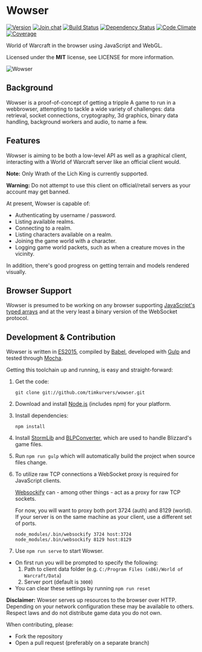 # Wowser

[![Version](https://img.shields.io/npm/v/wowser.svg?style=flat)](https://www.npmjs.org/package/wowser)
[![Join chat](https://img.shields.io/badge/gitter-join_chat-blue.svg?style=flat)](https://gitter.im/timkurvers/wowser)
[![Build Status](https://img.shields.io/travis/timkurvers/wowser.svg?style=flat)](https://travis-ci.org/timkurvers/wowser)
[![Dependency Status](https://img.shields.io/gemnasium/timkurvers/wowser.svg?style=flat)](https://gemnasium.com/timkurvers/wowser)
[![Code Climate](https://img.shields.io/codeclimate/github/timkurvers/wowser.svg?style=flat)](https://codeclimate.com/github/timkurvers/wowser)
[![Coverage](https://img.shields.io/codeclimate/coverage/github/timkurvers/wowser.svg?style=flat)](https://codeclimate.com/github/timkurvers/wowser)

World of Warcraft in the browser using JavaScript and WebGL.

Licensed under the **MIT** license, see LICENSE for more information.

![Wowser](http://office.moonsphere.net/wowser.png)

## Background

Wowser is a proof-of-concept of getting a tripple A game to run in a webbrowser, attempting to tackle a wide variety of challenges: data retrieval, socket connections, cryptography, 3d graphics, binary data handling, background workers and audio, to name a few.


## Features

Wowser is aiming to be both a low-level API as well as a graphical client, interacting with a World of Warcraft server like an official client would.

**Note:** Only Wrath of the Lich King is currently supported.

**Warning:** Do not attempt to use this client on official/retail servers as
your account may get banned.

At present, Wowser is capable of:

* Authenticating by username / password.
* Listing available realms.
* Connecting to a realm.
* Listing characters available on a realm.
* Joining the game world with a character.
* Logging game world packets, such as when a creature moves in the vicinity.

In addition, there's good progress on getting terrain and models rendered visually.


## Browser Support

Wowser is presumed to be working on any browser supporting [JavaScript's typed arrays](http://caniuse.com/#search=typed%20arrays) and at the very least a binary version of the WebSocket protocol.


## Development & Contribution

Wowser is written in [ES2015](https://babeljs.io/docs/learn-es2015/), compiled by [Babel](https://babeljs.io/), developed with [Gulp](http://gulpjs.com/) and tested through [Mocha](http://mochajs.org/).

Getting this toolchain up and running, is easy and straight-forward:

1. Get the code:

   ```shell
   git clone git://github.com/timkurvers/wowser.git
   ```

2. Download and install [Node.js](http://nodejs.org/#download) (includes npm) for your platform.

3. Install dependencies:

   ```shell
   npm install
   ```

4. Install [StormLib](https://github.com/timkurvers/blizzardry#mpq) and [BLPConverter](https://github.com/timkurvers/blizzardry#blp), which are used to handle Blizzard's game files.

5. Run `npm run gulp` which will automatically build the project when source files change.

6. To utilize raw TCP connections a WebSocket proxy is required for JavaScript clients.

   [Websockify](https://github.com/kanaka/websockify/) can - among other things - act
   as a proxy for raw TCP sockets.

   For now, you will want to proxy both port 3724 (auth) and 8129 (world). If your server is on the same machine as your client, use a different set of ports.

   ```shell
   node_modules/.bin/websockify 3724 host:3724
   node_modules/.bin/websockify 8129 host:8129
   ```

7. Use `npm run serve` to start Wowser.

  * On first run you will be prompted to specify the following:
    1. Path to client data folder (e.g. `C:/Program Files (x86)/World of Warcraft/Data`)
    2. Server port (default is `3000`)
  * You can clear these settings by running `npm run reset`

  **Disclaimer:** Wowser serves up resources to the browser over HTTP. Depending on your network configuration these may be available to others. Respect laws and do not distribute game data you do not own.


When contributing, please:

* Fork the repository
* Open a pull request (preferably on a separate branch)
